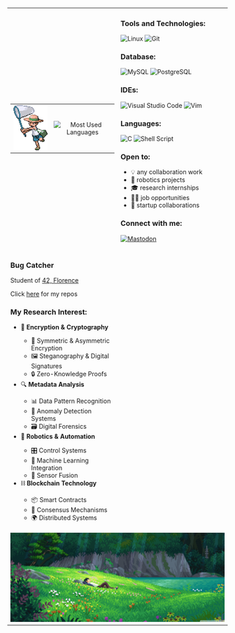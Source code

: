 <table>
  <tr>
    <td width="50%" align="center">
      <table>
        <tr>
          <td align="center">
            <img src="https://github.com/buggcatcher/BOX/blob/main/bugcatcher.png?raw=true" alt="Bug Catcher Image" width="120" />
          </td>
          <td align="center">
            <img src="https://github-readme-stats.vercel.app/api/top-langs?username=buggcatcher&show_icons=true&locale=en&layout=compact&theme=default" alt="Most Used Languages" />
          </td>
        </tr>
      </table>
    </td>
    <td width="50%" align="left">
      <h3>Tools and Technologies:</h3>
      <p>
        <img src="https://img.shields.io/badge/Linux-FCC624?style=for-the-badge&logo=linux&logoColor=black" alt="Linux" />
        <img src="https://img.shields.io/badge/GIT-E44C30?style=for-the-badge&logo=git&logoColor=white" alt="Git" />
      </p>
      <h3>Database:</h3>
      <p>
        <img src="https://img.shields.io/badge/MySQL-00000F?style=for-the-badge&logo=mysql&logoColor=white" alt="MySQL" />
        <img src="https://img.shields.io/badge/PostgreSQL-316192?style=for-the-badge&logo=postgresql&logoColor=white" alt="PostgreSQL" />
      </p>
      <h3>IDEs:</h3>
      <p>
        <img src="https://img.shields.io/badge/Visual%20Studio%20Code-0078d7.svg?style=for-the-badge&logo=visual-studio-code&logoColor=white" alt="Visual Studio Code" />
        <img src="https://img.shields.io/badge/VIM-%2311AB00.svg?style=for-the-badge&logo=vim&logoColor=white" alt="Vim" />
      </p>
      <h3>Languages:</h3>
      <p>
        <img src="https://img.shields.io/badge/C-A8B9CC?style=for-the-badge&logo=c&logoColor=white" alt="C" />
        <img src="https://img.shields.io/badge/Shell_Script-121011?style=for-the-badge&logo=gnu-bash&logoColor=white" alt="Shell Script" />
      </p>
      <h3>Open to:</h3>
      <ul>
        <li>💡 any collaboration work</li>
        <li>🔧 robotics projects</li>
        <li>🎓 research internships</li>
        <li>🧑‍💼 job opportunities</li>
        <li>🚀 startup collaborations</li>
      </ul>
      <h3>Connect with me:</h3>
      <p>
        <a href="https://mastodon.uno/@scriptamanent@poliversity.it">
          <img src="https://img.shields.io/badge/mastodon-6364FF?style=for-the-badge&logo=mastodon&logoColor=white" alt="Mastodon" />
        </a>
      </p>
    </td>
  </tr>
  <tr>
    <td colspan="1" align="left" valign="top" width="50%">
      <h3>Bug Catcher</h3>
      <p>Student of <a href="https://youtu.be/7gWlz_nhPJk">42, Florence</a></p>
      <p>Click <a href="https://github.com/buggcatcher?tab=repositories">here</a> for my repos</p>
      <h3>My Research Interest:</h3>
      <ul>
        <li>🔐 <strong>Encryption & Cryptography</strong></li>
        <ul>
          <li>🔑 Symmetric & Asymmetric Encryption</li>
          <li>🖼️ Steganography & Digital Signatures</li>
          <li>🔒 Zero-Knowledge Proofs</li>
        </ul>
        <li>🔍 <strong>Metadata Analysis</strong></li>
        <ul>
          <li>📊 Data Pattern Recognition</li>
          <li>🎯 Anomaly Detection Systems</li>
          <li>🗃️ Digital Forensics</li>
        </ul>
        <li>🤖 <strong>Robotics & Automation</strong></li>
        <ul>
          <li>🎛️ Control Systems</li>
          <li>🧠 Machine Learning Integration</li>
          <li>📡 Sensor Fusion</li>
        </ul>
        <li>⛓️ <strong>Blockchain Technology</strong></li>
        <ul>
          <li>📦 Smart Contracts</li>
          <li>🔏 Consensus Mechanisms</li>
          <li>🌍 Distributed Systems</li>
        </ul>
      </ul>
    </td>
    <td colspan="1" align="center" valign="top" width="50%">
    </td>
  </tr>
  <tr>
    <td colspan="2" align="center">
      <img src="https://github.com/buggcatcher/BOX/blob/main/pixel_art-wallpaper-3440x1440.jpg?raw=true" alt="Pixel Art Wallpaper" width="100%" />
    </td>
  </tr>
</table>



<!-- 
----
[<img src="https://github-profile-trophy.vercel.app/?username=durgeshsamariya&row=2&column=3" />](https://github.com/ryo-ma/github-profile-trophy)
[<img src="https://github-readme-stats.vercel.app/api?username=durgeshsamariya&theme=algolia&count_private=true&include_all_commits=true&show_icons=true" />](https://github.com/anuraghazra/github-readme-stats)
[![GitHub Streak](https://github-readme-streak-stats.herokuapp.com/?user=durgeshsamariya&theme=dark)](https://github.com/DenverCoder1/github-readme-streak-stats)
[![Durgesh's Top Langs](https://github-readme-stats.vercel.app/api/top-langs/?username=themlphdstudent&theme=algolia&hide=Jupyter&layout=compact&show_icons=true)](https://github.com/anuraghazra/github-readme-stats)
 -->
